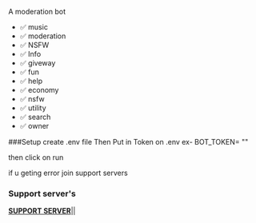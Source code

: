 A moderation bot
- ✅ music 
- ✅ moderation 
- ✅ NSFW 
- ✅ Info
- ✅ giveway
- ✅ fun
- ✅ help
- ✅ economy 
- ✅ nsfw 
- ✅ utility   
- ✅ search
- ✅ owner


###Setup 
create .env file
Then Put in Token on .env
ex- BOT_TOKEN= ""


then click on run

if u geting error join support servers 

### Support server's 

**[SUPPORT SERVER](https://dsc.gg/AVPEV9t695)**||
